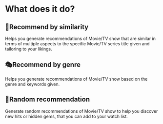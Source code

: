 # What does it do?
## 🍿Recommend by similarity
Helps you generate recommendations of Movie/TV show that are similar in terms of multiple aspects to the specific Movie/TV series title given and tailoring to your likings.

## 🎭Recommend by genre
Helps you generate recommendations of Movie/TV show based on the genre and keywords given.

## 🔀Random recommendation
Generate random recommendations of Movie/TV show to help you discover new hits or hidden gems, that you can add to your watch list.
